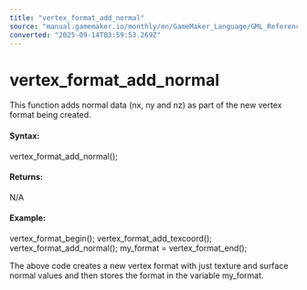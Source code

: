 ```yaml
---
title: "vertex_format_add_normal"
source: "manual.gamemaker.io/monthly/en/GameMaker_Language/GML_Reference/Drawing/Primitives/vertex_format_add_normal.htm"
converted: "2025-09-14T03:59:53.269Z"
---
```


# vertex\_format\_add\_normal

This function adds normal data (nx, ny and nz) as part of the new vertex format being created.

#### Syntax:

vertex\_format\_add\_normal();

#### Returns:

N/A

#### Example:

vertex\_format\_begin();
vertex\_format\_add\_texcoord();
vertex\_format\_add\_normal();
my\_format = vertex\_format\_end();

The above code creates a new vertex format with just texture and surface normal values and then stores the format in the variable my\_format.
